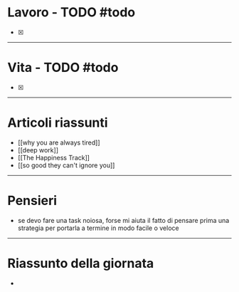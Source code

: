 # Lavoro - TODO #todo 
- [x] 

---

# Vita - TODO #todo 
- [x] 

---

# Articoli riassunti
- [[why you are always tired]]
- [[deep work]]
- [[The Happiness Track]]
- [[so good they can't ignore you]]

---

# Pensieri
- se devo fare una task noiosa, forse mi aiuta il fatto di pensare prima una strategia per portarla a termine in modo facile o veloce

---

# Riassunto della giornata
- 